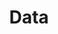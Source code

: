 ---
layout: article
title: "Data"
description: "Data documents and standards at the NHSBSA"
status: DRAFT
tags: [home, data-home]
order:
  home: 60
  data-home: 1
related:
  tag: data-home
---